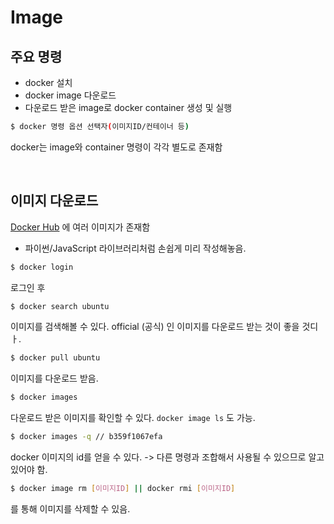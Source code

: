 # Image

## 주요 명령

- docker 설치
- docker image 다운로드
- 다운로드 받은 image로 docker container 생성 및 실행

```sh
$ docker 명령 옵션 선택자(이미지ID/컨테이너 등)
```

docker는 image와 container 명령이 각각 별도로 존재함

<br/>

## 이미지 다운로드

[Docker Hub](https://hub.docker.com/) 에 여러 이미지가 존재함

- 파이썬/JavaScript 라이브러리처럼 손쉽게 미리 작성해놓음.

```sh
$ docker login
```

로그인 후

```sh
$ docker search ubuntu
```

이미지를 검색해볼 수 있다. official (공식) 인 이미지를 다운로드 받는 것이 좋을 것디ㅏ.

```sh
$ docker pull ubuntu
```

이미지를 다운로드 받음.

```sh
$ docker images
```

다운로드 받은 이미지를 확인할 수 있다. `docker image ls` 도 가능.

```sh
$ docker images -q // b359f1067efa
```

docker 이미지의 id를 얻을 수 있다. -> 다른 명령과 조합해서 사용될 수 있으므로 알고 있어야 함.

```sh
$ docker image rm [이미지ID] || docker rmi [이미지ID]
```

를 통해 이미지를 삭제할 수 있음.

